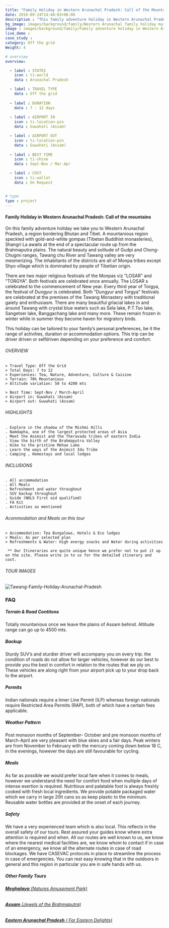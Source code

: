 ```yaml
---
title: "Family Holiday in Western Arunachal Pradesh: Call of the Mountains"
date: 2018-09-24T14:48:03+06:00
description : "This family adventure holiday in Western Arunachal Pradesh takes you to the region bordering Bhutan and Tibet."
bg_image: images/background/family/Western Arunachal family holiday main.jpg
image : images/background/family/Family adventure holiday in Western Arunachal Pradesh.jpg
live_demo : 
case_study : 
category: Off the grid
Weight: 4

# overview
overview:

  - label : STATES
    icon : ti-world
    data : Arunachal Pradesh

  - label : TRAVEL TYPE
    data : Off the grid
    
  - label : DURATION
    data : 7 - 12 days
    
  - label : AIRPORT IN
    icon : ti-location-pin
    data : Guwahati (Assam)

  - label : AIRPORT OUT
    icon : ti-location-pin
    data : Guwahati (Assam)
    
  - label : BEST TIME
    icon : ti-shine
    data : Sept-Nov / Mar-Apr

  - label : COST
    icon : ti-wallet
    data : On Request


# type
type : project
---
```


#### Family Holiday in Western Arunachal Pradesh:  Call of the mountains

On this family adventure holiday we take you to Western Arunachal Pradesh, a region bordering Bhutan and Tibet. A mountanious region speckled with gold-and-white gompas (Tibetan Buddhist monasteries), Shangri La  awaits at the end of a  spectacular route up from the Brahmaputra plains. The natural beauty and solitude of Gudpi and Chong-Chugmi ranges, Tawang chu River and Tawang valley are very mesmerizing. The inhabitants of the districts are all of Monpa tribes except Shyo village which is dominated by people of Tibetian origin.

There are two major religious festivals of the Monpas viz "LOSAR" and "TORGYA". Both festivals are celebrated once annually. The LOSAR s celebrated to the commencement of New year. Every third year of Torgya, the festival of Dungyur is celebrated. Both "Dungyur and Torgya" festivals are celebrated at the premises of the Tawang Monastery with traditional gaiety and enthusiasm. There are many beautiful grlacial lakes in and around Tawang with crystal blue waters such as Sela lake, P.T.Tso lake, Sangetser lake, Banggachang lake and many more. These remain frozen in winter while in summer they become haven for migratory birds.

This  holiday can be tailored to your family’s personal preferences, be it the range of activities, duration or accommodation options. This trip can be driver driven or selfdriven depending on your preference and comfort.


###### OVERVIEW
```
> Travel Type: Off the Grid
> Total Days: 7 to 12
> Experiences: Tea, Nature, Adventure, Culture & Cuisine
> Terrain: 70% Mountanious
> Altitude variation: 50 to 4200 mts

> Best Time: Sept-Nov / March-April
> Airport in: Guwahati (Assam)
> Airport out: Guwahati (Assam)
```




###### HIGHLIGHTS
```
. Explore in the shadow of the Mishmi Hills
. Namdapha, one of the largest protected areas of Asia
. Meet the Animist and the Theravada tribes of eastern India
. View the birth of the Brahmaputra Valley
. Hike to the pristine Mehao Lake
. Learn the ways of the Animist Idu Tribe
. Camping , Homestays and local lodges
```

###### INCLUSIONS
```
. All accommodation
. All Meals
. Refreshment and water throughout
. SUV backup throughout
. Guide (NOLS First aid qualified)
. FA Kit
. Activities as mentioned
```
###### Acommodation and Meals on this tour
```
> Accommodation: Tea Bungalows, Hotels & Eco lodges
> Meals: As per selected plan
> Refreshments & Water: High energy snacks and Water during activities

```
``` ** Our Itineraries are quite unique hence we prefer not to put it up on the site. Please write in to us for the detailed itinerary and cost.```

###### TOUR IMAGES

![Tawang-Family-Holiday-Arunachal-Pradesh](/images/background/family/tawangfamilytourgallery.jpg)

### FAQ


##### Terrain & Road Contitons

Totally mountanious once we leave the plains of Assam behind. Altitude range can go up to 4500 mts.

##### Backup
Sturdy SUV’s and sturdier driver will accompany you on every trip. the condition of roads do not allow for larger vehicles, however do our best to provide you the best in comfort in relation to the routes that we ply on. These vehicles are along right from your airport pick up to your drop back to the airport.

##### Permits
Indian nationals require a Inner Line Permit (ILP) whereas foreign nationals require Restricted Area Permits (RAP), both of which have a certain fees applicable.

##### Weather Pattern
Post monsoon months of September- October and pre monsoon months of March-April are very pleasant with blue skies and a fair days. Peak winters are from November to February with the mercury coming down below 18 C, in the evenings, however the days are still favourable for cycling.

##### Meals
As far as possible we would prefer local fare when it comes to meals, however we understand the need for comfort food when multiple days of intense exertion is required. Nutritious and palatable foot is always freshly cooked with fresh local ingredients. We provide potable packaged water which we carry in large 20lt cans so as keep plastic to the minimum. Reusable water bottles are provided at the onset of each journey.

##### Safety 
We have a very experienced team which is also local. This reflects in the overall safety of our tours. Rest assured your guides know where extra attention is required and when. All our routes are well known to us, we know where the nearest medical facilities are, we know whom to contact if in case of an emergency, we know all the alternate routes in case of road blockages. We have CASEVAC protocols in place to streamline the process in case of emergencies. You can rest easy knowing that in the outdoors in general and this region in particular you are in safe hands with us.

##### Other Family Tours

###### [**Meghalaya** (Natures Amusement Park)](/family/family-holiday-in-meghalaya/) 
###### [**Assam**  (Jewels of the Brahmaputra)](/family/assam-family-holiday/)  
###### [**Eastern Arunachal Pradesh** ( Far Eastern Delights)](/family/family-holiday-eastern-arunachal-pradesh/)